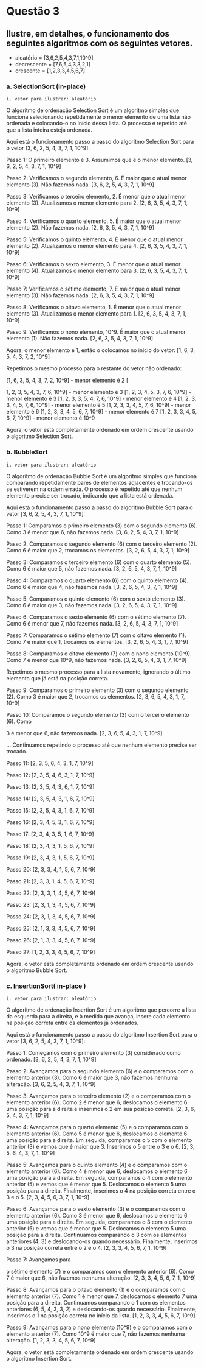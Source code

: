 # Questão 3

## Ilustre, em detalhes, o funcionamento dos seguintes algoritmos com os seguintes vetores.

- aleatório = [3,6,2,5,4,3,7,1,10^9]
- decrescente = [7,6,5,4,3,3,2,1]
- crescente = [1,2,3,3,4,5,6,7]

### a. SelectionSort (in-place)
    i. vetor para ilustrar: aleatório

O algoritmo de ordenação Selection Sort é um algoritmo simples que funciona selecionando repetidamente o menor elemento de uma lista não ordenada e colocando-o no início dessa lista. O processo é repetido até que a lista inteira esteja ordenada.

Aqui está o funcionamento passo a passo do algoritmo Selection Sort para o vetor [3, 6, 2, 5, 4, 3, 7, 1, 10^9]:

Passo 1:
O primeiro elemento é 3. Assumimos que é o menor elemento.
[3, 6, 2, 5, 4, 3, 7, 1, 10^9]

Passo 2:
Verificamos o segundo elemento, 6. É maior que o atual menor elemento (3). Não fazemos nada.
[3, 6, 2, 5, 4, 3, 7, 1, 10^9]

Passo 3:
Verificamos o terceiro elemento, 2. É menor que o atual menor elemento (3). Atualizamos o menor elemento para 2.
[2, 6, 3, 5, 4, 3, 7, 1, 10^9]

Passo 4:
Verificamos o quarto elemento, 5. É maior que o atual menor elemento (2). Não fazemos nada.
[2, 6, 3, 5, 4, 3, 7, 1, 10^9]

Passo 5:
Verificamos o quinto elemento, 4. É menor que o atual menor elemento (2). Atualizamos o menor elemento para 4.
[2, 6, 3, 5, 4, 3, 7, 1, 10^9]

Passo 6:
Verificamos o sexto elemento, 3. É menor que o atual menor elemento (4). Atualizamos o menor elemento para 3.
[2, 6, 3, 5, 4, 3, 7, 1, 10^9]

Passo 7:
Verificamos o sétimo elemento, 7. É maior que o atual menor elemento (3). Não fazemos nada.
[2, 6, 3, 5, 4, 3, 7, 1, 10^9]

Passo 8:
Verificamos o oitavo elemento, 1. É menor que o atual menor elemento (3). Atualizamos o menor elemento para 1.
[2, 6, 3, 5, 4, 3, 7, 1, 10^9]

Passo 9:
Verificamos o nono elemento, 10^9. É maior que o atual menor elemento (1). Não fazemos nada.
[2, 6, 3, 5, 4, 3, 7, 1, 10^9]

Agora, o menor elemento é 1, então o colocamos no início do vetor:
[1, 6, 3, 5, 4, 3, 7, 2, 10^9]

Repetimos o mesmo processo para o restante do vetor não ordenado:

[1, 6, 3, 5, 4, 3, 7, 2, 10^9] - menor elemento é 2
[

1, 2, 3, 5, 4, 3, 7, 6, 10^9] - menor elemento é 3
[1, 2, 3, 4, 5, 3, 7, 6, 10^9] - menor elemento é 3
[1, 2, 3, 3, 5, 4, 7, 6, 10^9] - menor elemento é 4
[1, 2, 3, 3, 4, 5, 7, 6, 10^9] - menor elemento é 5
[1, 2, 3, 3, 4, 5, 7, 6, 10^9] - menor elemento é 6
[1, 2, 3, 3, 4, 5, 6, 7, 10^9] - menor elemento é 7
[1, 2, 3, 3, 4, 5, 6, 7, 10^9] - menor elemento é 10^9

Agora, o vetor está completamente ordenado em ordem crescente usando o algoritmo Selection Sort.

### b. BubbleSort
    i. vetor para ilustrar: aleatório

O algoritmo de ordenação Bubble Sort é um algoritmo simples que funciona comparando repetidamente pares de elementos adjacentes e trocando-os se estiverem na ordem errada. O processo é repetido até que nenhum elemento precise ser trocado, indicando que a lista está ordenada.

Aqui está o funcionamento passo a passo do algoritmo Bubble Sort para o vetor [3, 6, 2, 5, 4, 3, 7, 1, 10^9]:

Passo 1:
Comparamos o primeiro elemento (3) com o segundo elemento (6). Como 3 é menor que 6, não fazemos nada.
[3, 6, 2, 5, 4, 3, 7, 1, 10^9]

Passo 2:
Comparamos o segundo elemento (6) com o terceiro elemento (2). Como 6 é maior que 2, trocamos os elementos.
[3, 2, 6, 5, 4, 3, 7, 1, 10^9]

Passo 3:
Comparamos o terceiro elemento (6) com o quarto elemento (5). Como 6 é maior que 5, não fazemos nada.
[3, 2, 6, 5, 4, 3, 7, 1, 10^9]

Passo 4:
Comparamos o quarto elemento (6) com o quinto elemento (4). Como 6 é maior que 4, não fazemos nada.
[3, 2, 6, 5, 4, 3, 7, 1, 10^9]

Passo 5:
Comparamos o quinto elemento (6) com o sexto elemento (3). Como 6 é maior que 3, não fazemos nada.
[3, 2, 6, 5, 4, 3, 7, 1, 10^9]

Passo 6:
Comparamos o sexto elemento (6) com o sétimo elemento (7). Como 6 é menor que 7, não fazemos nada.
[3, 2, 6, 5, 4, 3, 7, 1, 10^9]

Passo 7:
Comparamos o sétimo elemento (7) com o oitavo elemento (1). Como 7 é maior que 1, trocamos os elementos.
[3, 2, 6, 5, 4, 3, 1, 7, 10^9]

Passo 8:
Comparamos o oitavo elemento (7) com o nono elemento (10^9). Como 7 é menor que 10^9, não fazemos nada.
[3, 2, 6, 5, 4, 3, 1, 7, 10^9]

Repetimos o mesmo processo para a lista novamente, ignorando o último elemento que já está na posição correta.

Passo 9:
Comparamos o primeiro elemento (3) com o segundo elemento (2). Como 3 é maior que 2, trocamos os elementos.
[2, 3, 6, 5, 4, 3, 1, 7, 10^9]

Passo 10:
Comparamos o segundo elemento (3) com o terceiro elemento (6). Como

 3 é menor que 6, não fazemos nada.
[2, 3, 6, 5, 4, 3, 1, 7, 10^9]

... Continuamos repetindo o processo até que nenhum elemento precise ser trocado.

Passo 11:
[2, 3, 5, 6, 4, 3, 1, 7, 10^9]

Passo 12:
[2, 3, 5, 4, 6, 3, 1, 7, 10^9]

Passo 13:
[2, 3, 5, 4, 3, 6, 1, 7, 10^9]

Passo 14:
[2, 3, 5, 4, 3, 1, 6, 7, 10^9]

Passo 15:
[2, 3, 5, 4, 3, 1, 6, 7, 10^9]

Passo 16:
[2, 3, 4, 5, 3, 1, 6, 7, 10^9]

Passo 17:
[2, 3, 4, 3, 5, 1, 6, 7, 10^9]

Passo 18:
[2, 3, 4, 3, 1, 5, 6, 7, 10^9]

Passo 19:
[2, 3, 4, 3, 1, 5, 6, 7, 10^9]

Passo 20:
[2, 3, 3, 4, 1, 5, 6, 7, 10^9]

Passo 21:
[2, 3, 3, 1, 4, 5, 6, 7, 10^9]

Passo 22:
[2, 3, 3, 1, 4, 5, 6, 7, 10^9]

Passo 23:
[2, 3, 1, 3, 4, 5, 6, 7, 10^9]

Passo 24:
[2, 3, 1, 3, 4, 5, 6, 7, 10^9]

Passo 25:
[2, 1, 3, 3, 4, 5, 6, 7, 10^9]

Passo 26:
[2, 1, 3, 3, 4, 5, 6, 7, 10^9]

Passo 27:
[1, 2, 3, 3, 4, 5, 6, 7, 10^9]

Agora, o vetor está completamente ordenado em ordem crescente usando o algoritmo Bubble Sort.

### c. InsertionSort( in-place )
    i. vetor para ilustrar: aleatório

O algoritmo de ordenação Insertion Sort é um algoritmo que percorre a lista da esquerda para a direita, e à medida que avança, insere cada elemento na posição correta entre os elementos já ordenados.

Aqui está o funcionamento passo a passo do algoritmo Insertion Sort para o vetor [3, 6, 2, 5, 4, 3, 7, 1, 10^9]:

Passo 1:
Começamos com o primeiro elemento (3) considerado como ordenado.
[3, 6, 2, 5, 4, 3, 7, 1, 10^9]

Passo 2:
Avançamos para o segundo elemento (6) e o comparamos com o elemento anterior (3). Como 6 é maior que 3, não fazemos nenhuma alteração.
[3, 6, 2, 5, 4, 3, 7, 1, 10^9]

Passo 3:
Avançamos para o terceiro elemento (2) e o comparamos com o elemento anterior (6). Como 2 é menor que 6, deslocamos o elemento 6 uma posição para a direita e inserimos o 2 em sua posição correta.
[2, 3, 6, 5, 4, 3, 7, 1, 10^9]

Passo 4:
Avançamos para o quarto elemento (5) e o comparamos com o elemento anterior (6). Como 5 é menor que 6, deslocamos o elemento 6 uma posição para a direita. Em seguida, comparamos o 5 com o elemento anterior (3) e vemos que é maior que 3. Inserimos o 5 entre o 3 e o 6.
[2, 3, 5, 6, 4, 3, 7, 1, 10^9]

Passo 5:
Avançamos para o quinto elemento (4) e o comparamos com o elemento anterior (6). Como 4 é menor que 6, deslocamos o elemento 6 uma posição para a direita. Em seguida, comparamos o 4 com o elemento anterior (5) e vemos que é menor que 5. Deslocamos o elemento 5 uma posição para a direita. Finalmente, inserimos o 4 na posição correta entre o 3 e o 5.
[2, 3, 4, 5, 6, 3, 7, 1, 10^9]

Passo 6:
Avançamos para o sexto elemento (3) e o comparamos com o elemento anterior (6). Como 3 é menor que 6, deslocamos o elemento 6 uma posição para a direita. Em seguida, comparamos o 3 com o elemento anterior (5) e vemos que é menor que 5. Deslocamos o elemento 5 uma posição para a direita. Continuamos comparando o 3 com os elementos anteriores (4, 3) e deslocando-os quando necessário. Finalmente, inserimos o 3 na posição correta entre o 2 e o 4.
[2, 3, 3, 4, 5, 6, 7, 1, 10^9]

Passo 7:
Avançamos para

 o sétimo elemento (7) e o comparamos com o elemento anterior (6). Como 7 é maior que 6, não fazemos nenhuma alteração.
[2, 3, 3, 4, 5, 6, 7, 1, 10^9]

Passo 8:
Avançamos para o oitavo elemento (1) e o comparamos com o elemento anterior (7). Como 1 é menor que 7, deslocamos o elemento 7 uma posição para a direita. Continuamos comparando o 1 com os elementos anteriores (6, 5, 4, 3, 3, 2) e deslocando-os quando necessário. Finalmente, inserimos o 1 na posição correta no início da lista.
[1, 2, 3, 3, 4, 5, 6, 7, 10^9]

Passo 9:
Avançamos para o nono elemento (10^9) e o comparamos com o elemento anterior (7). Como 10^9 é maior que 7, não fazemos nenhuma alteração.
[1, 2, 3, 3, 4, 5, 6, 7, 10^9]

Agora, o vetor está completamente ordenado em ordem crescente usando o algoritmo Insertion Sort.